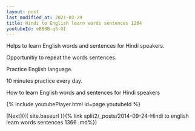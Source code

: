 ```yaml
---
layout: post
last_modified_at: 2021-03-29
title: Hindi to English learn words sentences 1264 
youtubeId: eBB0B-qS-GI
---
```

 
 
Helps to learn English words and sentences for Hindi speakers.

Opportunitiy to repeat the words sentences. 

Practice English language. 
 
10 minutes practice every day. 
 
How to learn English words and sentences for Hindi speakers 
 
{% include youtubePlayer.html id=page.youtubeId %}
 
 
[Next]({{ site.baseurl }}{% link  split2/_posts/2014-09-24-Hindi to english learn words sentences 1366 .md%})
 
